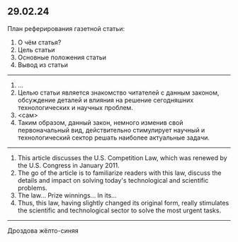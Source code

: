 ## 29.02.24

План реферирования газетной статьи:  
1. О чём статья?  
2. Цель статьи  
3. Основные положения статьи  
4. Вывод из статьи
___
1. ...
2. Целью статьи является знакомство читателей с данным законом, обсуждение деталей и влияния на решение сегодняшних технологических и научных проблем.
3. <сам>
4. Таким образом, данный закон, немного изменив свой первоначальный вид, действительно стимулирует научный и технологический сектор решать наиболее актуальные задачи.
___
1. This article discusses the U.S. Competition Law, which was renewed by the U.S. Congress in January 2011.
2. The go of the article is to familiarize readers with this law, discuss the details and impact on solving today's technological and scientific problems.
3. The law... Prize winnings... In its...
4. Thus, this law, having slightly changed its original form, really stimulates the scientific and technological sector to solve the most urgent tasks.
___
Дроздова жёлто-синяя